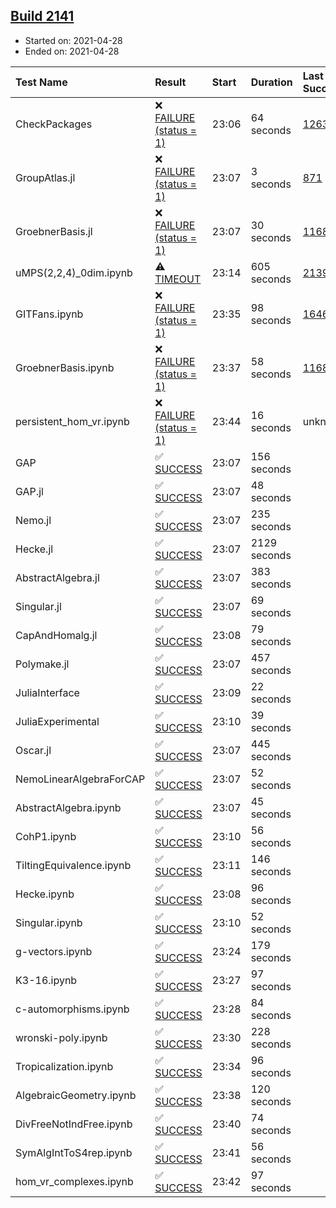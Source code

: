 ## [Build 2141](https://oscarci.mathematik.uni-kl.de/job/oscar-stable/2141/)

* Started on: 2021-04-28
* Ended on: 2021-04-28

| Test Name    | Result | Start | Duration | Last Success | First Failure |
|:-------------|:-------|:------|:---------|:-------------|:--------------|
| CheckPackages | ❌ [FAILURE (status = 1)](https://oscarci.mathematik.uni-kl.de/job/oscar-stable/2141/artifact/logs/build-2141/CheckPackages.log) | 23:06 | 64 seconds | [1263](https://oscarci.mathematik.uni-kl.de/job/oscar-stable/1263/) | [1264](https://oscarci.mathematik.uni-kl.de/job/oscar-stable/1264/) |
| GroupAtlas.jl | ❌ [FAILURE (status = 1)](https://oscarci.mathematik.uni-kl.de/job/oscar-stable/2141/artifact/logs/build-2141/GroupAtlas.jl.log) | 23:07 | 3 seconds | [871](https://oscarci.mathematik.uni-kl.de/job/oscar-stable/871/) | [872](https://oscarci.mathematik.uni-kl.de/job/oscar-stable/872/) |
| GroebnerBasis.jl | ❌ [FAILURE (status = 1)](https://oscarci.mathematik.uni-kl.de/job/oscar-stable/2141/artifact/logs/build-2141/GroebnerBasis.jl.log) | 23:07 | 30 seconds | [1168](https://oscarci.mathematik.uni-kl.de/job/oscar-stable/1168/) | [1169](https://oscarci.mathematik.uni-kl.de/job/oscar-stable/1169/) |
| uMPS(2,2,4)_0dim.ipynb | ⚠ [TIMEOUT](https://oscarci.mathematik.uni-kl.de/job/oscar-stable/2141/artifact/logs/build-2141/uMPS-2-2-4-_0dim.ipynb.log) | 23:14 | 605 seconds | [2139](https://oscarci.mathematik.uni-kl.de/job/oscar-stable/2139/) | [2140](https://oscarci.mathematik.uni-kl.de/job/oscar-stable/2140/) |
| GITFans.ipynb | ❌ [FAILURE (status = 1)](https://oscarci.mathematik.uni-kl.de/job/oscar-stable/2141/artifact/logs/build-2141/GITFans.ipynb.log) | 23:35 | 98 seconds | [1646](https://oscarci.mathematik.uni-kl.de/job/oscar-stable/1646/) | [1647](https://oscarci.mathematik.uni-kl.de/job/oscar-stable/1647/) |
| GroebnerBasis.ipynb | ❌ [FAILURE (status = 1)](https://oscarci.mathematik.uni-kl.de/job/oscar-stable/2141/artifact/logs/build-2141/GroebnerBasis.ipynb.log) | 23:37 | 58 seconds | [1168](https://oscarci.mathematik.uni-kl.de/job/oscar-stable/1168/) | [1169](https://oscarci.mathematik.uni-kl.de/job/oscar-stable/1169/) |
| persistent_hom_vr.ipynb | ❌ [FAILURE (status = 1)](https://oscarci.mathematik.uni-kl.de/job/oscar-stable/2141/artifact/logs/build-2141/persistent_hom_vr.ipynb.log) | 23:44 | 16 seconds | unknown | unknown |
| GAP | ✅ [SUCCESS](https://oscarci.mathematik.uni-kl.de/job/oscar-stable/2141/artifact/logs/build-2141/GAP.log) | 23:07 | 156 seconds |  |  |
| GAP.jl | ✅ [SUCCESS](https://oscarci.mathematik.uni-kl.de/job/oscar-stable/2141/artifact/logs/build-2141/GAP.jl.log) | 23:07 | 48 seconds |  |  |
| Nemo.jl | ✅ [SUCCESS](https://oscarci.mathematik.uni-kl.de/job/oscar-stable/2141/artifact/logs/build-2141/Nemo.jl.log) | 23:07 | 235 seconds |  |  |
| Hecke.jl | ✅ [SUCCESS](https://oscarci.mathematik.uni-kl.de/job/oscar-stable/2141/artifact/logs/build-2141/Hecke.jl.log) | 23:07 | 2129 seconds |  |  |
| AbstractAlgebra.jl | ✅ [SUCCESS](https://oscarci.mathematik.uni-kl.de/job/oscar-stable/2141/artifact/logs/build-2141/AbstractAlgebra.jl.log) | 23:07 | 383 seconds |  |  |
| Singular.jl | ✅ [SUCCESS](https://oscarci.mathematik.uni-kl.de/job/oscar-stable/2141/artifact/logs/build-2141/Singular.jl.log) | 23:07 | 69 seconds |  |  |
| CapAndHomalg.jl | ✅ [SUCCESS](https://oscarci.mathematik.uni-kl.de/job/oscar-stable/2141/artifact/logs/build-2141/CapAndHomalg.jl.log) | 23:08 | 79 seconds |  |  |
| Polymake.jl | ✅ [SUCCESS](https://oscarci.mathematik.uni-kl.de/job/oscar-stable/2141/artifact/logs/build-2141/Polymake.jl.log) | 23:07 | 457 seconds |  |  |
| JuliaInterface | ✅ [SUCCESS](https://oscarci.mathematik.uni-kl.de/job/oscar-stable/2141/artifact/logs/build-2141/JuliaInterface.log) | 23:09 | 22 seconds |  |  |
| JuliaExperimental | ✅ [SUCCESS](https://oscarci.mathematik.uni-kl.de/job/oscar-stable/2141/artifact/logs/build-2141/JuliaExperimental.log) | 23:10 | 39 seconds |  |  |
| Oscar.jl | ✅ [SUCCESS](https://oscarci.mathematik.uni-kl.de/job/oscar-stable/2141/artifact/logs/build-2141/Oscar.jl.log) | 23:07 | 445 seconds |  |  |
| NemoLinearAlgebraForCAP | ✅ [SUCCESS](https://oscarci.mathematik.uni-kl.de/job/oscar-stable/2141/artifact/logs/build-2141/NemoLinearAlgebraForCAP.log) | 23:07 | 52 seconds |  |  |
| AbstractAlgebra.ipynb | ✅ [SUCCESS](https://oscarci.mathematik.uni-kl.de/job/oscar-stable/2141/artifact/logs/build-2141/AbstractAlgebra.ipynb.log) | 23:07 | 45 seconds |  |  |
| CohP1.ipynb | ✅ [SUCCESS](https://oscarci.mathematik.uni-kl.de/job/oscar-stable/2141/artifact/logs/build-2141/CohP1.ipynb.log) | 23:10 | 56 seconds |  |  |
| TiltingEquivalence.ipynb | ✅ [SUCCESS](https://oscarci.mathematik.uni-kl.de/job/oscar-stable/2141/artifact/logs/build-2141/TiltingEquivalence.ipynb.log) | 23:11 | 146 seconds |  |  |
| Hecke.ipynb | ✅ [SUCCESS](https://oscarci.mathematik.uni-kl.de/job/oscar-stable/2141/artifact/logs/build-2141/Hecke.ipynb.log) | 23:08 | 96 seconds |  |  |
| Singular.ipynb | ✅ [SUCCESS](https://oscarci.mathematik.uni-kl.de/job/oscar-stable/2141/artifact/logs/build-2141/Singular.ipynb.log) | 23:10 | 52 seconds |  |  |
| g-vectors.ipynb | ✅ [SUCCESS](https://oscarci.mathematik.uni-kl.de/job/oscar-stable/2141/artifact/logs/build-2141/g-vectors.ipynb.log) | 23:24 | 179 seconds |  |  |
| K3-16.ipynb | ✅ [SUCCESS](https://oscarci.mathematik.uni-kl.de/job/oscar-stable/2141/artifact/logs/build-2141/K3-16.ipynb.log) | 23:27 | 97 seconds |  |  |
| c-automorphisms.ipynb | ✅ [SUCCESS](https://oscarci.mathematik.uni-kl.de/job/oscar-stable/2141/artifact/logs/build-2141/c-automorphisms.ipynb.log) | 23:28 | 84 seconds |  |  |
| wronski-poly.ipynb | ✅ [SUCCESS](https://oscarci.mathematik.uni-kl.de/job/oscar-stable/2141/artifact/logs/build-2141/wronski-poly.ipynb.log) | 23:30 | 228 seconds |  |  |
| Tropicalization.ipynb | ✅ [SUCCESS](https://oscarci.mathematik.uni-kl.de/job/oscar-stable/2141/artifact/logs/build-2141/Tropicalization.ipynb.log) | 23:34 | 96 seconds |  |  |
| AlgebraicGeometry.ipynb | ✅ [SUCCESS](https://oscarci.mathematik.uni-kl.de/job/oscar-stable/2141/artifact/logs/build-2141/AlgebraicGeometry.ipynb.log) | 23:38 | 120 seconds |  |  |
| DivFreeNotIndFree.ipynb | ✅ [SUCCESS](https://oscarci.mathematik.uni-kl.de/job/oscar-stable/2141/artifact/logs/build-2141/DivFreeNotIndFree.ipynb.log) | 23:40 | 74 seconds |  |  |
| SymAlgIntToS4rep.ipynb | ✅ [SUCCESS](https://oscarci.mathematik.uni-kl.de/job/oscar-stable/2141/artifact/logs/build-2141/SymAlgIntToS4rep.ipynb.log) | 23:41 | 56 seconds |  |  |
| hom_vr_complexes.ipynb | ✅ [SUCCESS](https://oscarci.mathematik.uni-kl.de/job/oscar-stable/2141/artifact/logs/build-2141/hom_vr_complexes.ipynb.log) | 23:42 | 97 seconds |  |  |
